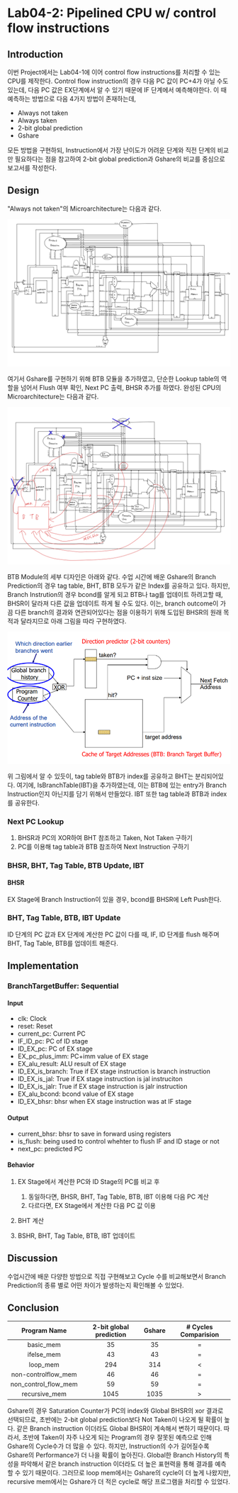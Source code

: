 # Lab04-2: Pipelined CPU w/ control flow instructions

## Introduction

이번 Project에서는 Lab04-1에 이어 control flow instructions를 처리할 수 있는
CPU를 제작한다.
Control flow instruction의 경우 다음 PC 값이 PC+4가 아닐 수도 있는데,
다음 PC 값은 EX단계에서 알 수 있기 때문에 IF 단계에서 예측해야한다.
이 때 예측하는 방법으로 다음 4가지 방법이 존재하는데,

- Always not taken
- Always taken
- 2-bit global prediction
- Gshare

모든 방법을 구현하되, Instruction에서 가장 난이도가 어려운 단계와 직전 단계의 비교만
필요하다는 점을 참고하여 2-bit global prediction과 Gshare의 비교를 중심으로
보고서를 작성한다.

## Design

"Always not taken"의 Microarchitecture는 다음과 같다.

![always\_not\_taken](./image_sources/always_not_taken.jpeg)

여기서 Gshare를 구현하기 위해 BTB 모듈을 추가하였고, 단순한 Lookup table의 역할을 넘어서
Flush 여부 확인, Next PC 출력, BHSR 추가를 하였다.
완성된 CPU의 Microarchitecture는 다음과 같다.

![ghare](./image_sources/gshare.jpeg)

BTB Module의 세부 디자인은 아래와 같다.
수업 시간에 배운 Gshare의 Branch Prediction의 경우 tag table, BHT, BTB 모두가
같은 Index를 공유하고 있다.
하지만, Branch Instrution의 경우 bcond를 알게 되고 BTB나 tag를 업데이트 하려고할 때,
BHSR이 달라져 다른 값을 업데이트 하게 될 수도 있다.
이는, branch outcome이 가끔 다른 branch의 결과와 연관되어있다는 점을 이용하기 위해
도입된 BHSR의 원래 목적과 달라지므로 아래 그림을 따라 구현하였다.

![microarchitecture](./image_sources/microarchitecture.png)

위 그림에서 알 수 있듯이, tag table와 BTB가 index를 공유하고 BHT는 분리되어있다.
여기에, IsBranchTable(IBT)을 추가하였는데, 이는 BTB에 있는 entry가 Branch Instruction인지
아닌지를 담기 위해서 만들었다.
IBT 또한 tag table과 BTB과 index를 공유한다.

### Next PC Lookup

1) BHSR과 PC의 XOR하여 BHT 참조하고 Taken, Not Taken 구하기
2) PC를 이용해 tag table과 BTB 참조하여 Next Instruction 구하기

### BHSR, BHT, Tag Table, BTB Update, IBT

#### BHSR

EX Stage에 Branch Instruction이 있을 경우, bcond를 BHSR에 Left Push한다.

### BHT, Tag Table, BTB, IBT Update

ID 단계의 PC 값과 EX 단계에 계산한 PC 값이 다를 때, IF, ID 단계를 flush 해주며
BHT, Tag Table, BTB를 업데이트 해준다.

## Implementation

### BranchTargetBuffer: Sequential

#### Input

- clk: Clock
- reset: Reset
- current\_pc: Current PC
- IF\_ID\_pc: PC of ID stage
- ID\_EX\_pc: PC of EX stage
- EX\_pc\_plus\_imm: PC+imm value of EX stage
- EX\_alu\_result: ALU result of EX stage
- ID\_EX\_is\_branch: True if EX stage instruction is branch instruction
- ID\_EX\_is\_jal: True if EX stage instruction is jal instruciton
- ID\_EX\_is\_jalr: True if EX stage instruction is jalr instruction
- EX\_alu\_bcond: bcond value of EX stage
- ID\_EX\_bhsr: bhsr when EX stage instruction was at IF stage

#### Output

- current\_bhsr: bhsr to save in forward using registers
- is\_flush: being used to control whehter to flush IF and ID stage or not
- next\_pc: predicted PC

#### Behavior

1. EX Stage에서 계산한 PC와 ID Stage의 PC를 비교 후
    1. 동일하다면, BHSR, BHT, Tag Table, BTB, IBT 이용해 다음 PC 계산
    2. 다르다면, EX Stage에서 계산한 다음 PC 값 이용

2. BHT 계산
3. BSHR, BHT, Tag Table, BTB, IBT 업데이트

## Discussion

수업시간에 배운 다양한 방법으로 직접 구현해보고 Cycle 수를 비교해보면서
Branch Prediction의 종류 별로 어떤 차이가 발생하는지 확인해볼 수 있었다.

## Conclusion

|Program Name|2-bit global prediction|Gshare|# Cycles Comparision|
|:--:|:--:|:--:|:--:|
|basic\_mem|35|35|=|
|ifelse\_mem|43|43|=|
|loop\_mem|294|314|<|
|non-controlflow\_mem|46|46|=|
|non\_control\_flow\_mem|59|59|=|
|recursive\_mem|1045|1035|>|

Gshare의 경우 Saturation Counter가 PC의 index와 Global BHSR의 xor 결과로 선택되므로, 초반에는 2-bit global prediction보다 Not Taken이 나오게 될 확률이 높다. 같은 Branch instruction 이더라도 Global BHSR이 계속해서 변하기 때문이다. 따라서, 초반에 Taken이 자주 나오게 되는 Program의 경우 잘못된 예측으로 인해 Gshare의 Cycle수가 더 많을 수 있다. 하지만, Instruction의 수가 길어질수록 Gshare의 Performance가 더 나을 확률이 높아진다. Global한 Branch History의 특성을 파악해서 같은 branch instruction 이더라도 더 높은 표현력을 통해 결과를 예측할 수 있기 때문이다. 그러므로 loop mem에서는 Gshare의 cycle이 더 높게 나왔지만, recursive mem에서는 Gshare가 더 적은 cycle로 해당 프로그램을 처리할 수 있었다.
